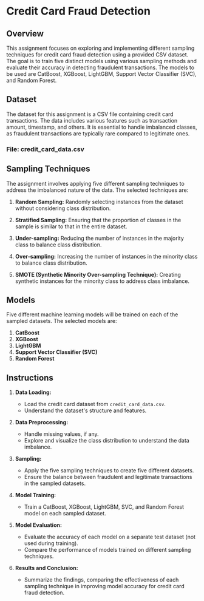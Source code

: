 # Credit Card Fraud Detection

## Overview

This assignment focuses on exploring and implementing different sampling techniques for credit card fraud detection using a provided CSV dataset. The goal is to train five distinct models using various sampling methods and evaluate their accuracy in detecting fraudulent transactions. The models to be used are CatBoost, XGBoost, LightGBM, Support Vector Classifier (SVC), and Random Forest.

## Dataset

The dataset for this assignment is a CSV file containing credit card transactions. The data includes various features such as transaction amount, timestamp, and others. It is essential to handle imbalanced classes, as fraudulent transactions are typically rare compared to legitimate ones.

### File: credit_card_data.csv

## Sampling Techniques

The assignment involves applying five different sampling techniques to address the imbalanced nature of the data. The selected techniques are:

1. **Random Sampling:** Randomly selecting instances from the dataset without considering class distribution.

2. **Stratified Sampling:** Ensuring that the proportion of classes in the sample is similar to that in the entire dataset.

3. **Under-sampling:** Reducing the number of instances in the majority class to balance class distribution.

4. **Over-sampling:** Increasing the number of instances in the minority class to balance class distribution.

5. **SMOTE (Synthetic Minority Over-sampling Technique):** Creating synthetic instances for the minority class to address class imbalance.

## Models

Five different machine learning models will be trained on each of the sampled datasets. The selected models are:

1. **CatBoost**
2. **XGBoost**
3. **LightGBM**
4. **Support Vector Classifier (SVC)**
5. **Random Forest**

## Instructions

1. **Data Loading:**
   - Load the credit card dataset from `credit_card_data.csv`.
   - Understand the dataset's structure and features.

2. **Data Preprocessing:**
   - Handle missing values, if any.
   - Explore and visualize the class distribution to understand the data imbalance.

3. **Sampling:**
   - Apply the five sampling techniques to create five different datasets.
   - Ensure the balance between fraudulent and legitimate transactions in the sampled datasets.

4. **Model Training:**
   - Train a CatBoost, XGBoost, LightGBM, SVC, and Random Forest model on each sampled dataset.

5. **Model Evaluation:**
   - Evaluate the accuracy of each model on a separate test dataset (not used during training).
   - Compare the performance of models trained on different sampling techniques.

6. **Results and Conclusion:**
   - Summarize the findings, comparing the effectiveness of each sampling technique in improving model accuracy for credit card fraud detection.

